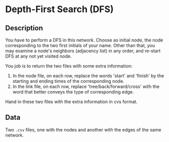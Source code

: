 # Depth-First Search (DFS)

## Description

You have to perform a DFS in this network. Choose as initial node, the node corresponding to the two first initials of your name. Other than that, you may examine a node's neighbors (adjacency list) in any order, and re-start DFS at any not yet visited node.

You job is to return the two files with some extra information:

1. In the node file, on each row, replace the words 'start' and 'finish' by the starting and ending times of the corresponding node.
2. In the link file, on each row, replace 'tree/back/forward/cross' with the word that better conveys the type of corresponding edge.

Hand in these two files with the extra information in cvs format.

## Data

Two `.csv` files, one with the nodes and another with the edges of the same network.